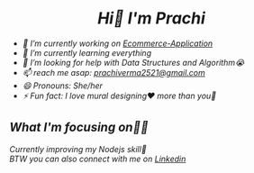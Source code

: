 <h1 align="center"><i>Hi👋 I'm Prachi<i/></h1>

- 🔭 I’m currently working on [Ecommerce-Application](https://github.com/prachi2523/Ecommerce-Application.git)
- 🌱 I’m currently learning everything
- 🤔 I’m looking for help with Data Structures and Algorithm😭
- 📫 reach me asap: prachiverma2521@gmail.com
- 😄 Pronouns: She/her
- ⚡ Fun fact: I love mural designing❤️ more than you🤣

## What I'm focusing on👩‍💻
Currently improving my Nodejs skill🎯<br>
BTW you can also connect with me on [Linkedin](https://www.linkedin.com/in/prachi-verma-b10111245)

<!-- ### Language and Tools used:
<img src="https://upload.wikimedia.org/wikipedia/commons/6/6a/JavaScript-logo.png" alt=javaScript width=30px /> -->
<!--
**prachi2523/prachi2523** is a ✨ _special_ ✨ repository because its `README.md` (this file) appears on your GitHub profile.

Here are some ideas to get you started:

- 🔭 I’m currently working on ...
- 🌱 I’m currently learning ...
- 👯 I’m looking to collaborate on ...
- 🤔 I’m looking for help with ...
- 💬 Ask me about ...
- 📫 How to reach me: ...
- 😄 Pronouns: ...
- ⚡ Fun fact: ...
-->
